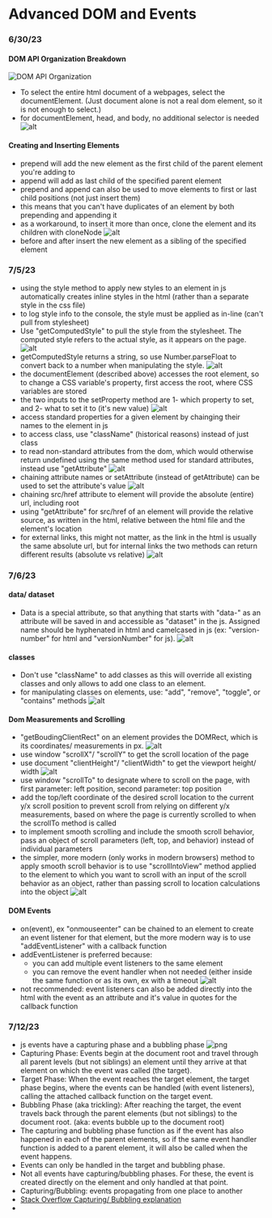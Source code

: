 # Advanced DOM and Events

### 6/30/23

#### DOM API Organization Breakdown
![DOM API Organization](images/13-dom/dom-api-organization.png)

- To select the entire html document of a webpages, select the documentElement. (Just document alone is not a real dom element, so it is not enough to select.)
- for documentElement, head, and body, no additional selector is needed
![alt](images/13-dom/2023-06-30-8.png)

#### Creating and Inserting Elements
- prepend will add the new element as the first child of the parent element you're adding to
- append will add as last child of the specified parent element
- prepend and append can also be used to move elements to first or last child positions (not just insert them)
- this means that you can't have duplicates of an element by both prepending and appending it
- as a workaround, to insert it more than once, clone the element and its children with cloneNode
![alt](images/13-dom/2023-06-30-9.png)
- before and after insert the new element as a sibling of the specified element

### 7/5/23

- using the style method to apply new styles to an element in js automatically creates inline styles in the html (rather than a separate style in the css file)
- to log style info to the console, the style must be applied as in-line (can't pull from stylesheet)
- Use "getComputedStyle" to pull the style from the stylesheet. The computed style refers to the actual style, as it appears on the page.
![alt](images/13-dom/2023-07-05-01.png)
- getComputedStyle returns a string, so use Number.parseFloat to convert back to a number when manipulating the style.
![alt](images/13-dom/2023-07-05-02.png)
- the documentElement (described above) accesses the root element, so to change a CSS variable's property, first access the root, where CSS variables are stored
- the two inputs to the setProperty method are 1- which property to set, and 2- what to set it to (it's new value)
![alt](images/13-dom/2023-07-05-03.png)
- access standard properties for a given element by chainging their names to the element in js
- to access class, use "className" (historical reasons) instead of just class
- to read non-standard attributes from the dom, which would otherwise return undefined using the same method used for standard attributes, instead use "getAttribute"
![alt](images/13-dom/2023-07-05-04.png)
- chaining attribute names or setAttribute (instead of getAttribute) can be used to set the attribute's value
![alt](images/13-dom/2023-07-05-05.png)
- chaining src/href attribute to element will provide the absolute (entire) url, including root
- using "getAttribute" for src/href of an element will provide the relative source, as written in the html, relative between the html file and the element's location
- for external links, this might not matter, as the link in the html is usually the same absolute url, but for internal links the two methods can return different results (absolute vs relative)
![alt](images/13-dom/2023-07-05-06.png)

### 7/6/23
#### data/ dataset
- Data is a special attribute, so that anything that starts with "data-" as an attribute will be saved in and accessible as "dataset" in the js. Assigned name should be hyphenated in html and camelcased in js (ex: "version-number" for html and "versionNumber" for js).
![alt](images/13-dom/2023-07-06-01.png)

#### classes
- Don't use "className" to add classes as this will override all existing classes and only allows to add one class to an element.
- for manipulating classes on elements, use: "add", "remove", "toggle", or "contains" methods
![alt](images/13-dom/2023-07-06-02.png)

#### Dom Measurements and Scrolling
- "getBoudingClientRect" on an element provides the DOMRect, which is its coordinates/ measurements in px.
![alt](images/13-dom/2023-07-06-03.png)
- use window "scrollX"/ "scrollY" to get the scroll location of the page
- use document "clientHeight"/ "clientWidth" to get the viewport height/ width
![alt](images/13-dom/2023-07-06-04.png)
- use window "scrollTo" to designate where to scroll on the page, with first parameter: left position, second parameter: top position
- add the top/left coordinate of the desired scroll location to the current y/x scroll position to prevent scroll from relying on different y/x measurements, based on where the page is currently scrolled to when the scrollTo method is called
- to implement smooth scrolling and include the smooth scroll behavior, pass an object of scroll parameters (left, top, and behavior) instead of individual parameters
- the simpler, more modern (only works in modern browsers) method to apply smooth scroll behavior is to use "scrollIntoView" method applied to the element to which you want to scroll with an input of the scroll behavior as an object, rather than passing scroll to location calculations into the object
![alt](images/13-dom/2023-07-06-05.png)

#### DOM Events
- on(event), ex "onmouseenter" can be chained to an element to create an event listener for that element, but the more modern way is to use "addEventListener" with a callback function
- addEventListener is preferred because:
  - you can add multiple event listeners to the same element
  - you can remove the event handler when not needed (either inside the same function or as its own, ex with a timeout
![alt](images/13-dom/2023-07-06-06.png)
- not recommended: event listeners can also be added directly into the html with the event as an attribute and it's value in quotes for the callback function

### 7/12/23
- js events have a capturing phase and a bubbling phase
![png](images/13-dom/bubbling-capturing.png)
- Capturing Phase: Events begin at the document root and travel through all parent levels (but not siblings) an element until they arrive at that element on which the event was called (the target).
- Target Phase: When the event reaches the target element, the target phase begins, where the events can be handled (with event listeners), calling the attached callback function on the target event.
- Bubbling Phase (aka trickling): After reaching the target, the event travels back through the parent elements (but not siblings) to the document root. (aka: events bubble up to the document root)
- The capturing and bubbling phase function as if the event has also happened in each of the parent elements, so if the same event handler function is added to a parent element, it will also be called when the event happens.
- Events can only be handled in the target and bubbling phase.
- Not all events have capturing/bubbling phases. For these, the event is created directly on the element and only handled at that point.
- Capturing/Bubbling: events propagating from one place to another
- [Stack Overflow Capturing/ Bubbling explanation](https://stackoverflow.com/questions/4616694/what-is-event-bubbling-and-capturing)
- 
